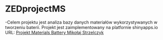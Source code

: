 # ZEDprojectMS
-Celem projektu jest analiza bazy danych materiałów wykorzystywanych w tworzeniu baterii.
Projekt jest zaimplementowany na platfornie shinyapps.io
URL: [Projekt Materials Battery Mikołaj Strzelczyk]([http://address.com](https://strzelba72.shinyapps.io/BatteryMaterialsProject/))
